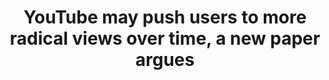 ---
title: 'YouTube may push users to more radical views over time, a new paper argues'

year: 2019

venue: "The Verge"

link: "https://www.theverge.com/interface/2019/8/28/20836019/youtube-ceo-quarterly-letter-radicalization-pipeline"

archive: "https://web.archive.org/web/20200502154117/https://www.theverge.com/interface/2019/8/28/20836019/youtube-ceo-quarterly-letter-radicalization-pipeline"

related_paper: 'Auditing Radicalization Pathways on YouTube'

---